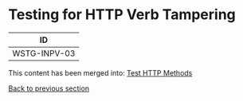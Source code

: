 # Testing for HTTP Verb Tampering

|ID          |
|------------|
|WSTG-INPV-03|

This content has been merged into: [Test HTTP Methods](../02-Configuration_and_Deployment_Management_Testing/06-Test_HTTP_Methods.md)

[Back to previous section](./)